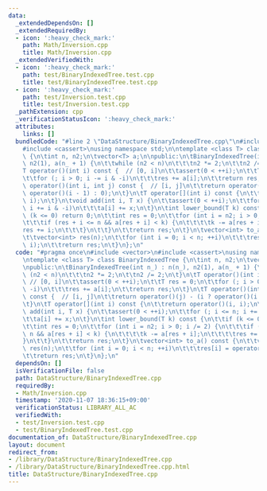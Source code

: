 ```yaml
---
data:
  _extendedDependsOn: []
  _extendedRequiredBy:
  - icon: ':heavy_check_mark:'
    path: Math/Inversion.cpp
    title: Math/Inversion.cpp
  _extendedVerifiedWith:
  - icon: ':heavy_check_mark:'
    path: test/BinaryIndexedTree.test.cpp
    title: test/BinaryIndexedTree.test.cpp
  - icon: ':heavy_check_mark:'
    path: test/Inversion.test.cpp
    title: test/Inversion.test.cpp
  _pathExtension: cpp
  _verificationStatusIcon: ':heavy_check_mark:'
  attributes:
    links: []
  bundledCode: "#line 2 \"DataStructure/BinaryIndexedTree.cpp\"\n#include <vector>\n\
    #include <cassert>\nusing namespace std;\n\ntemplate <class T> class BinaryIndexedTree\
    \ {\n\tint n, n2;\n\tvector<T> a;\n\npublic:\n\tBinaryIndexedTree(int n_) : n(n_),\
    \ n2(1), a(n_ + 1) {\n\t\twhile (n2 < n)\n\t\t\tn2 *= 2;\n\t\tn2 /= 2;\n\t}\n\t\
    T operator()(int i) const {  // [0, i]\n\t\tassert(0 < ++i);\n\t\tT res = 0;\n\
    \t\tfor (; i > 0; i -= i & -i)\n\t\t\tres += a[i];\n\t\treturn res;\n\t}\n\tT\
    \ operator()(int i, int j) const {  // [i, j]\n\t\treturn operator()(j) - (i ?\
    \ operator()(i - 1) : 0);\n\t}\n\tT operator[](int i) const {\n\t\treturn operator()(i,\
    \ i);\n\t}\n\tvoid add(int i, T x) {\n\t\tassert(0 < ++i);\n\t\tfor (; i <= n;\
    \ i += i & -i)\n\t\t\ta[i] += x;\n\t}\n\tint lower_bound(T k) const {\n\t\tif\
    \ (k <= 0) return 0;\n\t\tint res = 0;\n\t\tfor (int i = n2; i > 0; i /= 2) {\n\
    \t\t\tif (res + i <= n && a[res + i] < k) {\n\t\t\t\tk -= a[res + i];\n\t\t\t\t\
    res += i;\n\t\t\t}\n\t\t}\n\t\treturn res;\n\t}\n\tvector<int> to_a() const {\n\
    \t\tvector<int> res(n);\n\t\tfor (int i = 0; i < n; ++i)\n\t\t\tres[i] = operator()(i,\
    \ i);\n\t\treturn res;\n\t}\n};\n"
  code: "#pragma once\n#include <vector>\n#include <cassert>\nusing namespace std;\n\
    \ntemplate <class T> class BinaryIndexedTree {\n\tint n, n2;\n\tvector<T> a;\n\
    \npublic:\n\tBinaryIndexedTree(int n_) : n(n_), n2(1), a(n_ + 1) {\n\t\twhile\
    \ (n2 < n)\n\t\t\tn2 *= 2;\n\t\tn2 /= 2;\n\t}\n\tT operator()(int i) const { \
    \ // [0, i]\n\t\tassert(0 < ++i);\n\t\tT res = 0;\n\t\tfor (; i > 0; i -= i &\
    \ -i)\n\t\t\tres += a[i];\n\t\treturn res;\n\t}\n\tT operator()(int i, int j)\
    \ const {  // [i, j]\n\t\treturn operator()(j) - (i ? operator()(i - 1) : 0);\n\
    \t}\n\tT operator[](int i) const {\n\t\treturn operator()(i, i);\n\t}\n\tvoid\
    \ add(int i, T x) {\n\t\tassert(0 < ++i);\n\t\tfor (; i <= n; i += i & -i)\n\t\
    \t\ta[i] += x;\n\t}\n\tint lower_bound(T k) const {\n\t\tif (k <= 0) return 0;\n\
    \t\tint res = 0;\n\t\tfor (int i = n2; i > 0; i /= 2) {\n\t\t\tif (res + i <=\
    \ n && a[res + i] < k) {\n\t\t\t\tk -= a[res + i];\n\t\t\t\tres += i;\n\t\t\t\
    }\n\t\t}\n\t\treturn res;\n\t}\n\tvector<int> to_a() const {\n\t\tvector<int>\
    \ res(n);\n\t\tfor (int i = 0; i < n; ++i)\n\t\t\tres[i] = operator()(i, i);\n\
    \t\treturn res;\n\t}\n};\n"
  dependsOn: []
  isVerificationFile: false
  path: DataStructure/BinaryIndexedTree.cpp
  requiredBy:
  - Math/Inversion.cpp
  timestamp: '2020-11-07 18:36:15+09:00'
  verificationStatus: LIBRARY_ALL_AC
  verifiedWith:
  - test/Inversion.test.cpp
  - test/BinaryIndexedTree.test.cpp
documentation_of: DataStructure/BinaryIndexedTree.cpp
layout: document
redirect_from:
- /library/DataStructure/BinaryIndexedTree.cpp
- /library/DataStructure/BinaryIndexedTree.cpp.html
title: DataStructure/BinaryIndexedTree.cpp
---
```

